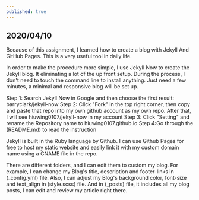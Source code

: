```yaml
---
published: true
---
```

## 2020/04/10

Because of this assignment, I learned how to create a blog with Jekyll And GitHub Pages. This is a very useful tool in daily life.

In order to make the procedure more simple, I use Jekyll Now to create the Jekyll blog. It eliminating a lot of the up front setup. During the process, I don't need to touch the command line to install anything. Just need a few minutes, a minimal and responsive blog will be set up.

Step 1: Search Jekyll Now in Google and then choose the first result: barryclark/jekyll-now
Step 2: Click "Fork" in the top right corner, then copy and paste that repo into my own github account as my own repo. After that, I will see hiuwing0107/jekyll-now in my account
Step 3: Click "Setting" and rename the Repository name to hiuwing0107.github.io
Step 4:Go through the (README.md) to read the instruction


Jekyll is built in the Ruby language by Github. I can use Github Pages for free to host my static website and easily link it with my custom domain name using a CNAME file in the repo.

There are different folders, and I can edit them to custom my blog. For example, I can change my Blog's title, description and footer-links in (_config.yml) file. Also, I can adjust my Blog's background color, font-size and text_align in (style.scss) file. And in (_posts) file, it includes all my blog posts, I can edit and review my article right there.
   
   <img src="https://miro.medium.com/max/1400/1*xhVXlPsI9x1zF4_mK5gFbw.png" alt="">
